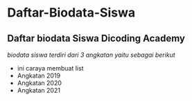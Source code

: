 Daftar-Biodata-Siswa
==
Daftar biodata Siswa Dicoding Academy
--
*biodata siswa terdiri dari 3 angkatan yaitu sebagai berikut*
- ini caraya membuat list
- Angkatan 2019
- Angkatan 2020
- Angkatan 2021

